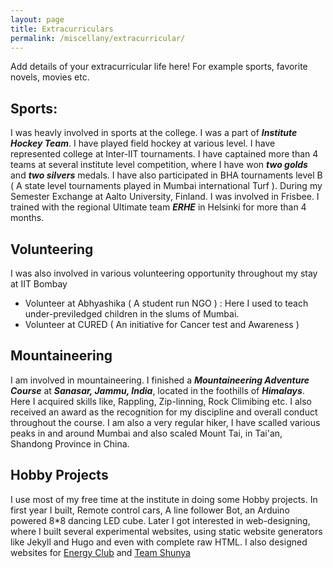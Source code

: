```yaml
---
layout: page
title: Extracurriculars
permalink: /miscellany/extracurricular/
---
```


Add details of your extracurricular life here! For example sports, favorite novels, movies etc.

## Sports:

I was heavly involved in sports at the college. I was a part of *<b>Institute Hockey Team</b>*. I have played field hockey at various level. I have represented college at Inter-IIT tournaments. I have captained more than 4 teams at several institute level competition, where I have won *<b>two golds</b>* and *<b>two silvers</b>* medals. I have also participated in BHA tournaments level B ( A state level tournaments played in Mumbai international Turf ).
During my Semester Exchange at Aalto University, Finland. I was involved in Frisbee. I trained with the regional Ultimate team *<b>ERHE</b>* in Helsinki for more than 4 months.

<h2> Volunteering </h2>

I was also involved in various volunteering opportunity throughout my stay at IIT Bombay

- Volunteer at Abhyashika ( A student run NGO ) : Here I used to teach under-previledged children in the slums of Mumbai.
- Volunteer at CURED ( An initiative for Cancer test and Awareness )


<h2>Mountaineering</h2> 

I am involved in mountaineering. I finished a *<b>Mountaineering Adventure Course</b>* at *<b>Sanasar, Jammu, India</b>*, located in the foothills of *<b>Himalays</b>*. Here I acquired skills like, Rappling, Zip-linning, Rock Climibing etc. I also received an award as the recognition for my discipline and overall conduct throughout the course.
I am also a very regular hiker, I have scalled various peaks in and around Mumbai and also scaled Mount Tai, in Tai'an, Shandong Province in China.

<h2>Hobby Projects</h2>

I use most of my free time at the institute in doing some Hobby projects. In first year I built, Remote control cars, A line follower Bot, an Arduino powered 8\*8 dancing LED cube. Later I got interested in web-designing, where I built several experimental websites, using static website generators like Jekyll and Hugo and even with complete raw HTML. I also designed websites for <a href = "https://prabhat496.github.io/enciitb/">Energy Club</a> and <a href ="https://prabhat496.github.io/shunyaweb/" >Team Shunya</a>
